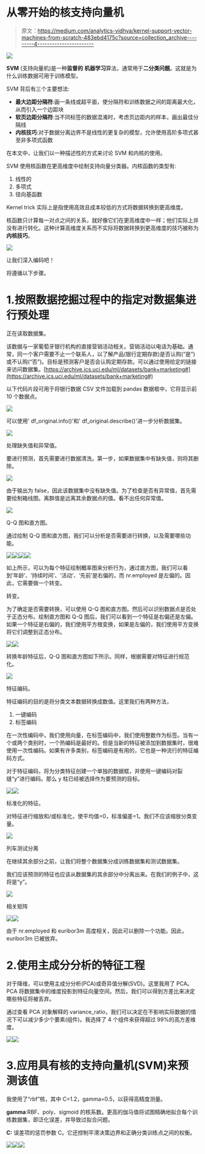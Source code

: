 # 从零开始的核支持向量机

> 原文：<https://medium.com/analytics-vidhya/kernel-support-vector-machines-from-scratch-483ebd4175c?source=collection_archive---------4----------------------->

![](img/9f26b092f2e38c107ab52edcdbdcc64f.png)

**SVM** (支持向量机)是一种**监督的** **机器学习**算法，通常用于**二分类问题**。这就是为什么训练数据可用于训练模型。

SVM 背后有三个主要想法:

*   **最大边距分隔符**:画一条线或超平面，使分隔符和训练数据之间的距离最大化，从而引入一个边距块
*   **软页边距分隔符**:当不同标签的数据混淆时，考虑页边距内的样本，画出最佳分隔线
*   **内核技巧**:对于数据分离边界不是线性的更复杂的模型，允许使用高阶多项式甚至非多项式函数

在本文中，让我们以一种描述性的方式来讨论 SVM 和内核的使用。

SVM 使用核函数在更高维度中绘制支持向量分类器。内核函数的类型有:

1.  线性的
2.  多项式
3.  径向基函数

Kernel trick 实际上是指使用高效且成本较低的方式将数据转换到更高维度。

核函数只计算每一对点之间的关系，就好像它们在更高维度中一样；他们实际上并没有进行转化。这种计算高维度关系而不实际将数据转换到更高维度的技巧被称为**内核技巧**。

![](img/f8b49031259616f37615e7f50e422434.png)

让我们深入编码吧！

将遵循以下步骤。

# 1.按照数据挖掘过程中的指定对数据集进行预处理

正在读取数据集。

该数据与一家葡萄牙银行机构的直接营销活动相关。营销活动以电话为基础。通常，同一个客户需要不止一个联系人，以了解产品(银行定期存款)是否认购(“是”)或不认购(“否”)。目标是预测客户是否会认购定期存款。可以通过使用给定的链接来访问数据集。[https://archive.ics.uci.edu/ml/datasets/bank+marketing#](https://archive.ics.uci.edu/ml/datasets/bank+marketing#)

以下代码片段可用于将银行数据 CSV 文件加载到 pandas 数据框中，它将显示前 10 个数据点。

![](img/815703998b6513939dd77ad716f83cd9.png)

可以使用' df_original.info()'和' df_original.describe()'进一步分析数据集。

![](img/294eab23b9bb6b4783f31970d1b46375.png)

处理缺失值和异常值。

要进行预测，首先需要进行数据清洗。第一步，如果数据集中有缺失值，则将其删除。

![](img/666f985c4617acf6178fc5caa3508a9f.png)

由于输出为 false，因此该数据集中没有缺失值。为了检查是否有异常值，首先需要绘制箱线图。离群值是远离其余数据点的值。看不出任何异常值。

![](img/2f40836b9de085e55ecba326fbe4fa5f.png)

Q-Q 图和直方图。

通过绘制 Q-Q 图和直方图，我们可以分析是否需要进行转换，以及需要哪些功能。

![](img/715b6160ca1bfc4ebad21ed32def053d.png)![](img/e109809d2f145faa9ba7f76fbab6f293.png)![](img/c5f3bc3e1a2cccc7c7c12d80de980636.png)![](img/d43c4c0431972a42a2f9aa7fb88d3c67.png)

如上所示，可以为每个特征绘制概率图来分析行为，通过直方图，我们可以看到‘年龄’、‘持续时间’、‘活动’、‘先前’是右偏的，而 nr.employed 是左偏的。因此，它需要做一个转变。

转变。

为了确定是否需要转换，可以使用 Q-Q 图和直方图。然后可以识别数据点是否处于正态分布。绘制直方图和 Q-Q 图后，我们可以看到一个特征是右偏还是左偏。如果一个特征是右偏的，我们使用平方根变换，如果是左偏的，我们使用平方变换将它们调整到正态分布。

![](img/df6635adf4eb479c15ecaa37dcec9c7e.png)![](img/4baea1dc8732c3e6761b2e0019d63d7f.png)

转换年龄特征后，Q-Q 图和直方图如下所示。同样，根据需要对特征进行规范化。

![](img/04dd2d678bac0b0d882f53bbdc4300df.png)

特征编码。

特征编码的目的是将分类文本数据转换成数值。这里我们有两种方法，

1.  一键编码
2.  标签编码

在一次性编码中，我们使用向量，在标签编码中，我们使用整数作为标签。当有一个或两个类别时，一个热编码是最好的。但是当新的特征被添加到数据集时，很难使用一次性编码。如果有许多类别，标签编码是有用的，它也是一种流行的特征编码方式。

对于特征编码，将为分类特征创建一个单独的数据框，并使用一键编码对裂缝“y”进行编码。那么 y 柱已经被选择作为要预测的目标。

![](img/cd7469c12bf21372dc549fea80bea8fc.png)![](img/3f8a443e5a09c603a07ead1c9f105ff9.png)

标准化的特征。

对特征进行缩放和/或标准化，使平均值=0，标准偏差=1。我们不应该缩放分类变量。

![](img/4ad2fcf5765f8d43e19402dd8629e7d8.png)

列车测试分离

在继续其余部分之前，让我们将整个数据集分成训练数据集和测试数据集。

我们应该预测的特征也应该从数据集的其余部分中分离出来。在我们的例子中，这将是“y”。

![](img/c845f3b10d62a5e9c5b05dd6d301b2df.png)

相关矩阵

![](img/c8ae6e5203a2e1a91233ddebeaf03260.png)![](img/d637c4cba3f6a872374fa306f41d3cb8.png)

由于 nr.employed 和 euribor3m 高度相关，因此可以删除一个功能。因此，euribor3m 已被放弃。

# 2.使用主成分分析的特征工程

对于降维，可以使用主成分分析(PCA)或奇异值分解(SVD)。这里我用了 PCA。PCA 将数据集中的维度投影到特征向量空间。然后，我们可以得到方差比来决定哪些特征将被丢弃。

通过查看 PCA 对象解释的 variance_ratio，我们可以决定在不影响实际数据的情况下可以减少多少个要素(组件)。我选择了 4 个组件来获得超过 99%的高方差维度。

![](img/37abcd05ab1e6e3a3064f216f410eb68.png)![](img/fe4b8df156cbe3814d49f2cee14d75cc.png)

# 3.应用具有核的支持向量机(SVM)来预测该值

我使用了“rbf”核，其中 C=1.2，gamma=0.5，以获得高精度测量。

**gamma**:RBF、poly、sigmoid 的核系数。更高的伽马值将试图精确地拟合每个训练数据集，即泛化误差，并导致过拟合问题。

**C:** 误差项的惩罚参数 C。它还控制平滑决策边界和正确分类训练点之间的权衡。

![](img/94f77f1a78de3a90c6ed069617117063.png)![](img/0a9b8ee42f98697518448d996617a202.png)![](img/9fa135b2af013cc9273bdc5939dfcefd.png)